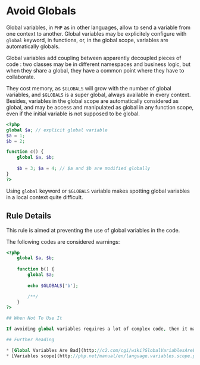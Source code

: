 <!-- Good Practices -->
# Avoid Globals

Global variables, in `PHP` as in other languages, allow to send a variable from one context to another. Global variables may be explicitely configure with `global` keyword, in functions, or, in the global scope, variables are automatically globals.

Global variables add coupling between apparently decoupled pieces of code : two classes may be in different namespaces and business logic, but when they share a global, they have a common point where they have to collaborate.

They cost memory, as `$GLOBALS` will grow with the number of global variables, and `$GLOBALS` is a super global, always available in every context. Besides, variables in the global scope are automatically considered as global, and may be access and manipulated as global in any function scope, even if the initial variable is not supposed to be global. 


```php
<?php
global $a; // explicit global variable
$a = 1;
$b = 2;

function c() {
	global $a, $b;
	
	$b = 3; $a = 4; // $a and $b are modified globally
}
?>
```

Using `global` keyword or `$GLOBALS` variable makes spotting global variables in a local context quite difficult. 


## Rule Details

This rule is aimed at preventing the use of global variables in the code.

The following codes are considered warnings:

```php
<?php
	global $a, $b;
	
	function b() {
		global $a;
		
		echo $GLOBALS['b'];

		/**/
	}
?>

## When Not To Use It

If avoiding global variables requires a lot of complex code, then it may worth using a few of them. But this is rare.

## Further Reading

* [Global Variables Are Bad](http://c2.com/cgi/wiki?GlobalVariablesAreBad)
* [Variables scope](http://php.net/manual/en/language.variables.scope.php)